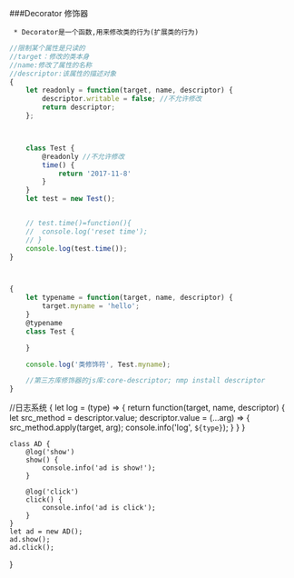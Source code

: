 ###Decorator 修饰器

     * Decorator是一个函数,用来修改类的行为(扩展类的行为)

```js
//限制某个属性是只读的
//target：修改的类本身
//name:修改了属性的名称
//descriptor:该属性的描述对象
{
    let readonly = function(target, name, descriptor) {
        descriptor.writable = false; //不允许修改
        return descriptor;
    };



    class Test {
        @readonly //不允许修改
        time() {
            return '2017-11-8'
        }
    }
    let test = new Test();


    // test.time()=function(){
    // 	console.log('reset time');
    // }
    console.log(test.time());
}



{
    let typename = function(target, name, descriptor) {
        target.myname = 'hello';
    }
    @typename
    class Test {

    }

    console.log('类修饰符', Test.myname);

    //第三方库修饰器的js库:core-descriptor; nmp install descriptor
}


```




//日志系统
{
    let log = (type) => {
        return function(target, name, descriptor) {
            let src_method = descriptor.value;
            descriptor.value = (...arg) => {
                src_method.apply(target, arg);
                console.info('log', `${type}`);
            }
        }
    }


    class AD {
        @log('show')
        show() {
            console.info('ad is show!');
        }

        @log('click')
        click() {
            console.info('ad is click');
        }
    }
    let ad = new AD();
    ad.show();
    ad.click();
}
